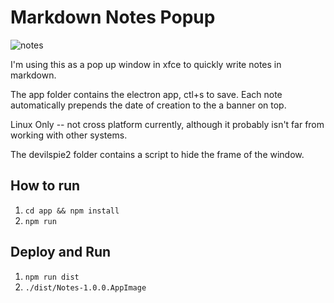 # Markdown Notes Popup

![notes](https://user-images.githubusercontent.com/7833164/160218060-9e1980e7-e7da-46d0-9c1e-7711111dea7a.gif)

I'm using this as a pop up window in xfce to quickly write notes in markdown.

The app folder contains the electron app, ctl+s to save. Each note automatically prepends the date of creation to the a banner on top.

Linux Only -- not cross platform currently, although it probably isn't far from working with other systems.


The devilspie2 folder contains a script to hide the frame of the window.


## How to run

1. `cd app && npm install`
2. `npm run`

## Deploy and Run
1. `npm run dist`
2. `./dist/Notes-1.0.0.AppImage`

